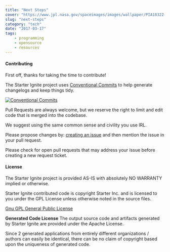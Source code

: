 ```yaml
---
title: "Next Steps"
cover: "https://www.jpl.nasa.gov/spaceimages/images/wallpaper/PIA18322-640x350.jpg"
slug: "next-steps"
category: "tech"
date: "2017-03-17"
tags:
    - programming
    - opensource
    - resources
---
```


#### Contributing

First off, thanks for taking the time to contribute!

The Starter Ignite project uses [Conventional Commits](https://conventionalcommits.org/) to help generate changelogs and keep things tidy.

[![Conventional Commits](https://img.shields.io/badge/Conventional%20Commits-1.0.0-yellow.svg)](https://conventionalcommits.org)

Pull Requests are always welcome, but we reserve the right to limit and edit code that is merged into the codebase.

We suggest using the same common sense and civility you use IRL.

Please propose changes by: [creating an issue](https://github.com/StarterInc/Ignite/issues) and then mention the issue in your pull request.

Please check for open pull requests that may address your issue before creating a new request ticket.

#### License

The Starter Ignite project is provided AS-IS with absolutely NO WARRANTY implied or otherwise.

Starter Ignite contributed code is copyright Starter Inc. and is licensed to you under the GPL License unless otherwise noted in the source files.

[Gnu GPL General Public License](https://www.gnu.org/licenses/gpl-3.0.en.html)

**Generated Code License** The output source code and artifacts generated by Starter Ignite
are provided under the Apache License.

Since 2 generated applications from entirely different organizations / authors can
easily be identical, there can be no claim of copyright based upon the uniqueness of
generated code.
